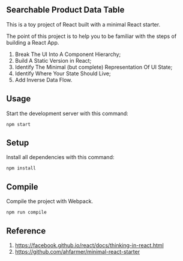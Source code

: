 Searchable Product Data Table
---

This is a toy project of React built with a minimal React starter.

The point of this project is to help you to be familiar with the steps of building a React App.

1. Break The UI Into A Component Hierarchy;
2. Build A Static Version in React;
3. Identify The Minimal (but complete) Representation Of UI State;
4. Identify Where Your State Should Live;
5. Add Inverse Data Flow.



Usage
---

Start the development server with this command:

```
npm start
```



Setup
--- 

Install all dependencies with this command:

```
npm install
```



Compile
---

Compile the project with Webpack.

```
npm run compile
```



Reference
---

1. https://facebook.github.io/react/docs/thinking-in-react.html
2. https://github.com/ahfarmer/minimal-react-starter
